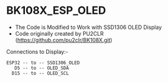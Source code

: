 # BK108X_ESP_OLED

- The Code is Modified to Work with SSD1306 OLED Display
- Code originally created by PU2CLR (https://github.com/pu2clr/BK108X.git)

Connections to Display:-

    ESP32 -- to -- SSD1306_OLED
       D5 -- to -- OLED_SDA
      D15 -- to -- OLED_SCL
